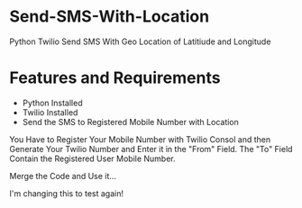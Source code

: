# Send-SMS-With-Location
Python Twilio Send SMS With Geo Location of Latitiude and Longitude

# Features and Requirements 
- Python Installed 
- Twilio Installed
- Send the SMS to Registered Mobile Number with Location 

You Have to Register Your Mobile Number with Twilio Consol and then Generate Your Twilio Number and Enter it in the "From" Field.
The "To" Field Contain the Registered User Mobile Number.

Merge the Code and Use it...

I'm changing this to test again!

 
